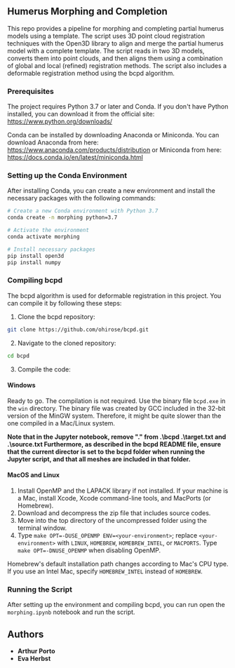 
## Humerus Morphing and Completion

This repo provides a pipeline for morphing and completing partial humerus models using a template. The script uses 3D point cloud registration techniques with the Open3D library to align and merge the partial humerus model with a complete template. The script reads in two 3D models, converts them into point clouds, and then aligns them using a combination of global and local (refined) registration methods. The script also includes a deformable registration method using the bcpd algorithm.


### Prerequisites

The project requires Python 3.7 or later and Conda. If you don't have Python installed, you can download it from the official site: https://www.python.org/downloads/

Conda can be installed by downloading Anaconda or Miniconda. You can download Anaconda from here: https://www.anaconda.com/products/distribution or Miniconda from here: https://docs.conda.io/en/latest/miniconda.html

### Setting up the Conda Environment

After installing Conda, you can create a new environment and install the necessary packages with the following commands:

```bash
# Create a new Conda environment with Python 3.7
conda create -n morphing python=3.7

# Activate the environment
conda activate morphing

# Install necessary packages
pip install open3d
pip install numpy
```

### Compiling bcpd

The bcpd algorithm is used for deformable registration in this project. You can compile it by following these steps:

1. Clone the bcpd repository:

```bash
git clone https://github.com/ohirose/bcpd.git
```

2. Navigate to the cloned repository:

```bash
cd bcpd
```

3. Compile the code:

#### Windows

Ready to go. The compilation is not required. Use the binary file `bcpd.exe` in the `win` directory.
The binary file was created by GCC included in the 32-bit version of the MinGW system.
Therefore, it might be quite slower than the one compiled in a Mac/Linux system.

**Note that in the Jupyter notebook, remove ".\" from .\bcpd .\target.txt and .\source.txt
Furthermore, as described in the bcpd README file, ensure that the current director is set to the bcpd folder when running the Jupyter script, and that all meshes are included in that folder.**

#### MacOS and Linux

1. Install OpenMP and the LAPACK library if not installed. If your machine is a Mac, install Xcode, Xcode command-line tools,
   and MacPorts (or Homebrew).
2. Download and decompress the zip file that includes source codes.
3. Move into the top directory of the uncompressed folder using the terminal window.
4. Type `make OPT=-DUSE_OPENMP ENV=<your-environment>`; replace `<your-environment>` with `LINUX`,
   `HOMEBREW`, `HOMEBREW_INTEL`, or `MACPORTS`. Type `make OPT=-DNUSE_OPENMP` when disabling OpenMP.

Homebrew's default installation path changes according to Mac's CPU type.
If you use an Intel Mac, specify `HOMEBREW_INTEL` instead of `HOMEBREW`.


### Running the Script

After setting up the environment and compiling bcpd, you can run open the `morphing.ipynb` notebook and run the script. 



## Authors

* **Arthur Porto**
* **Eva Herbst**
